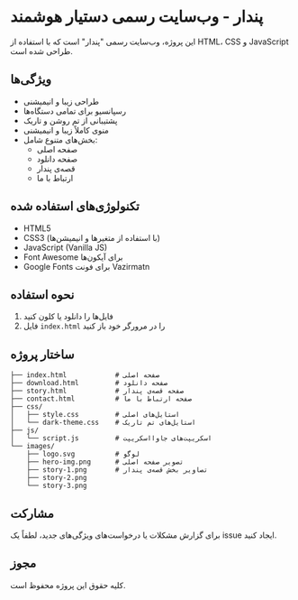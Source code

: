 # پندار - وب‌سایت رسمی دستیار هوشمند

این پروژه، وب‌سایت رسمی "پندار" است که با استفاده از HTML، CSS و JavaScript طراحی شده است.

## ویژگی‌ها

- طراحی زیبا و انیمیشنی
- رسپانسیو برای تمامی دستگاه‌ها
- پشتیبانی از تم روشن و تاریک
- منوی کاملاً زیبا و انیمیشنی
- بخش‌های متنوع شامل:
  - صفحه اصلی
  - صفحه دانلود
  - قصه‌ی پندار
  - ارتباط با ما

## تکنولوژی‌های استفاده شده

- HTML5
- CSS3 (با استفاده از متغیرها و انیمیشن‌ها)
- JavaScript (Vanilla JS)
- Font Awesome برای آیکون‌ها
- Google Fonts برای فونت Vazirmatn

## نحوه استفاده

1. فایل‌ها را دانلود یا کلون کنید
2. فایل `index.html` را در مرورگر خود باز کنید

## ساختار پروژه

```
├── index.html            # صفحه اصلی
├── download.html         # صفحه دانلود
├── story.html            # صفحه قصه‌ی پندار
├── contact.html          # صفحه ارتباط با ما
├── css/
│   ├── style.css         # استایل‌های اصلی
│   └── dark-theme.css    # استایل‌های تم تاریک
├── js/
│   └── script.js         # اسکریپت‌های جاوااسکریپت
└── images/
    ├── logo.svg          # لوگو
    ├── hero-img.png      # تصویر صفحه اصلی
    ├── story-1.png       # تصاویر بخش قصه‌ی پندار
    ├── story-2.png
    └── story-3.png
```

## مشارکت

برای گزارش مشکلات یا درخواست‌های ویژگی‌های جدید، لطفاً یک issue ایجاد کنید.

## مجوز

کلیه حقوق این پروژه محفوظ است. 
